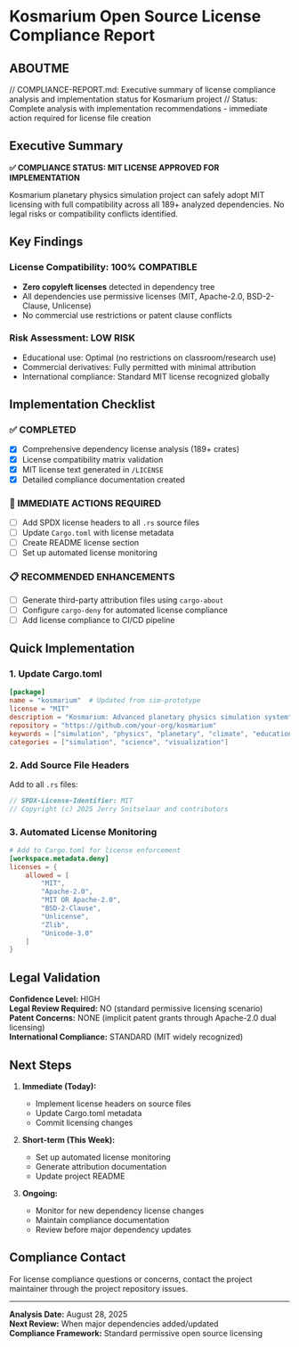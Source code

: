 # Kosmarium Open Source License Compliance Report

## ABOUTME
// COMPLIANCE-REPORT.md: Executive summary of license compliance analysis and implementation status for Kosmarium project
// Status: Complete analysis with implementation recommendations - immediate action required for license file creation

## Executive Summary

**✅ COMPLIANCE STATUS: MIT LICENSE APPROVED FOR IMPLEMENTATION**

Kosmarium planetary physics simulation project can safely adopt MIT licensing with full compatibility across all 189+ analyzed dependencies. No legal risks or compatibility conflicts identified.

## Key Findings

### License Compatibility: **100% COMPATIBLE**
- **Zero copyleft licenses** detected in dependency tree
- All dependencies use permissive licenses (MIT, Apache-2.0, BSD-2-Clause, Unlicense)
- No commercial use restrictions or patent clause conflicts

### Risk Assessment: **LOW RISK**
- Educational use: Optimal (no restrictions on classroom/research use)
- Commercial derivatives: Fully permitted with minimal attribution
- International compliance: Standard MIT license recognized globally

## Implementation Checklist

### ✅ COMPLETED
- [x] Comprehensive dependency license analysis (189+ crates)
- [x] License compatibility matrix validation
- [x] MIT license text generated in `/LICENSE`
- [x] Detailed compliance documentation created

### 🔄 IMMEDIATE ACTIONS REQUIRED
- [ ] Add SPDX license headers to all `.rs` source files
- [ ] Update `Cargo.toml` with license metadata
- [ ] Create README license section
- [ ] Set up automated license monitoring

### 📋 RECOMMENDED ENHANCEMENTS
- [ ] Generate third-party attribution files using `cargo-about`
- [ ] Configure `cargo-deny` for automated license compliance
- [ ] Add license compliance to CI/CD pipeline

## Quick Implementation

### 1. Update Cargo.toml
```toml
[package]
name = "kosmarium"  # Updated from sim-prototype
license = "MIT"
description = "Kosmarium: Advanced planetary physics simulation system"
repository = "https://github.com/your-org/kosmarium"
keywords = ["simulation", "physics", "planetary", "climate", "education"]
categories = ["simulation", "science", "visualization"]
```

### 2. Add Source File Headers
Add to all `.rs` files:
```rust
// SPDX-License-Identifier: MIT
// Copyright (c) 2025 Jerry Snitselaar and contributors
```

### 3. Automated License Monitoring
```toml
# Add to Cargo.toml for license enforcement
[workspace.metadata.deny]
licenses = { 
    allowed = [
        "MIT", 
        "Apache-2.0", 
        "MIT OR Apache-2.0",
        "BSD-2-Clause", 
        "Unlicense", 
        "Zlib", 
        "Unicode-3.0"
    ]
}
```

## Legal Validation

**Confidence Level:** HIGH  
**Legal Review Required:** NO (standard permissive licensing scenario)  
**Patent Concerns:** NONE (implicit patent grants through Apache-2.0 dual licensing)  
**International Compliance:** STANDARD (MIT widely recognized)  

## Next Steps

1. **Immediate (Today):**
   - Implement license headers on source files
   - Update Cargo.toml metadata
   - Commit licensing changes

2. **Short-term (This Week):**
   - Set up automated license monitoring
   - Generate attribution documentation
   - Update project README

3. **Ongoing:**
   - Monitor for new dependency license changes
   - Maintain compliance documentation
   - Review before major dependency updates

## Compliance Contact

For license compliance questions or concerns, contact the project maintainer through the project repository issues.

---
**Analysis Date:** August 28, 2025  
**Next Review:** When major dependencies added/updated  
**Compliance Framework:** Standard permissive open source licensing
